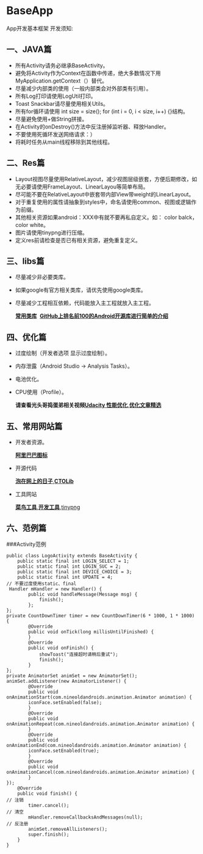 # BaseApp
App开发基本框架
开发须知:
## 一、JAVA篇
* 所有Activity请务必继承BaseActivity。
* 避免将Activity作为Context在函数中传递，绝大多数情况下用MyApplication.getContext（）替代。
* 尽量减少内部类的使用（一般内部类会对外部类有引用）。
* 所有Log打印请使用LogUtil打印。
* Toast Snackbar请尽量使用相关Utils。
* 所有for循环请使用 int size = size(); for (int i = 0, i < size, i++) {}结构。
* 尽量避免使用+做String拼接。
* 在Activity的onDestroy()方法中反注册掉监听器、释放Handler。
* 不要使用死循环发送网络请求：）
* 将耗时任务从main线程移除到其他线程。
## 二、Res篇
* Layout视图尽量使用RelativeLayout，减少视图层级嵌套，方便后期修改，如无必要请使用FrameLayout、LinearLayou等简单布局。
* 尽可能不要在RelativeLayout中嵌套带内部View带weight的LinearLayout。
* 对于重复使用的属性请抽象到styles中，命名请使用common、视图或逻辑作为前缀。
* 其他相关资源如果android：XXX中有就不要再私自定义。如： color balck， color white。
* 图片请使用tinypng进行压缩。
* 定义res前请检查是否已有相关资源，避免重复定义。
## 三、libs篇
* 尽量减少非必要类库。
* 如果google有官方相关类库，请优先使用google类库。
* 尽量减少工程相互依赖，代码能放入主工程就放入主工程。

  **[常用类库](https://github.com/iMeePwni/BaseApp/blob/master/CommonLibs.md)**
  **[GitHub上排名前100的Android开源库进行简单的介绍](http://www.open-open.com/lib/view/open1457531611171.html)**
## 四、优化篇 
* 过度绘制（开发者选项 显示过度绘制）。
* 内存泄露（Android Studio -> Analysis Tasks）。
* 电池优化。
* CPU使用（Profile）。

  **请查看光头哥捣蛋弟相关视频[Udacity 性能优化](https://cn.udacity.com/course/android-performance--ud825)**,**[优化文章精选](http://www.jianshu.com/p/525e9d555cf3)**  
## 五、常用网站篇
* 开发者资源。

  **[阿里巴巴图标](http://www.iconfont.cn/)**
* 开源代码

  **[泡在网上的日子](http://www.jcodecraeer.com/)**,**[CTOLib](http://www.ctolib.com/categories/android-app.html)**
* 工具网站

  **[菜鸟工具](https://c.runoob.com/)**,**[开发工具](http://www.androiddevtools.cn/)**,[tinypng](https://tinypng.com/)
## 六、范例篇
###Activity范例
```
public class LogoActivity extends BaseActivity {
	public static final int LOGIN_SELECT = 1;
	public static final int LOGIN_SUC = 2;
	public static final int DEVICE_CHOICE = 3;
	public static final int UPDATE = 4;
// 不要过度使用static、final
 Handler mHandler = new Handler() {  
		public void handleMessage(Message msg) {
			finish();
	 	};
};
private CountDownTimer timer = new CountDownTimer(6 * 1000, 1 * 1000) {
		@Override
		public void onTick(long millisUntilFinished) {
		}
		@Override
		public void onFinish() {
			showToast("连接超时请稍后重试");
			finish();
		}
};		
private AnimatorSet animSet = new AnimatorSet();
animSet.addListener(new AnimatorListener() {
		@Override
		public void onAnimationStart(com.nineoldandroids.animation.Animator animation) {
		iconFace.setEnabled(false);
		}
		@Override
		public void onAnimationRepeat(com.nineoldandroids.animation.Animator animation) {
		}
		@Override
		public void onAnimationEnd(com.nineoldandroids.animation.Animator animation) {
		iconFace.setEnabled(true);
		}
		@Override
		public void onAnimationCancel(com.nineoldandroids.animation.Animator animation) {
		}
});
	@Override
	public void finish() {
// 注销		
		timer.cancel();
// 清空		
		mHandler.removeCallbacksAndMessages(null);
// 反注册
  		animSet.removeAllListeners();
		super.finish();
	}
}
```


   


